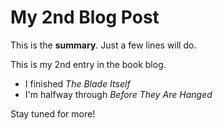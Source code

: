 # My 2nd Blog Post

This is the **summary**. Just a few lines will do.

<!-- more -->

This is my 2nd entry in the book blog.

- I finished *The Blade Itself*
- I'm halfway through *Before They Are Hanged*

Stay tuned for more!